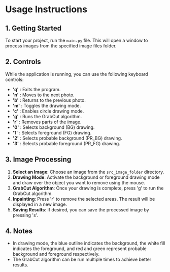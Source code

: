 # Usage Instructions

## 1. Getting Started

To start your project, run the `main.py` file. This will open a window to process images from the specified image files folder.

## 2. Controls

While the application is running, you can use the following keyboard controls:

- **'q'** : Exits the program.
- **'n'** : Moves to the next photo.
- **'b'** : Returns to the previous photo.
- **'m'** : Toggles the drawing mode.
- **'c'** : Enables circle drawing mode.
- **'g'** : Runs the GrabCut algorithm.
- **'r'** : Removes parts of the image.
- **'0'** : Selects background (BG) drawing.
- **'1'** : Selects foreground (FG) drawing.
- **'2'** : Selects probable background (PR_BG) drawing.
- **'3'** : Selects probable foreground (PR_FG) drawing.

## 3. Image Processing

1. **Select an Image**: Choose an image from the `src_image_folder` directory.
2. **Drawing Mode**: Activate the background or foreground drawing mode and draw over the object you want to remove using the mouse.
3. **GrabCut Algorithm**: Once your drawing is complete, press 'g' to run the GrabCut algorithm.
4. **Inpainting**: Press 'r' to remove the selected areas. The result will be displayed in a new image.
5. **Saving Results**: If desired, you can save the processed image by pressing 's'.

## 4. Notes

- In drawing mode, the blue outline indicates the background, the white fill indicates the foreground, and red and green represent probable background and foreground respectively.
- The GrabCut algorithm can be run multiple times to achieve better results.
